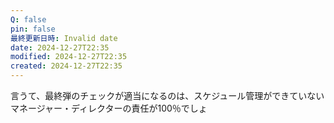 ```yaml
---
Q: false
pin: false
最終更新日時: Invalid date
date: 2024-12-27T22:35
modified: 2024-12-27T22:35
created: 2024-12-27T22:35
---
```

言うて、最終弾のチェックが適当になるのは、スケジュール管理ができていないマネージャー・ディレクターの責任が100％でしょ